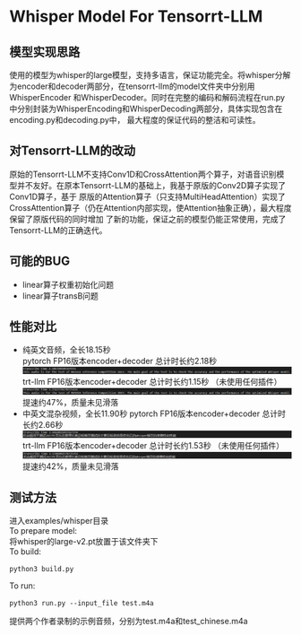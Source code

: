 Whisper Model For Tensorrt-LLM
==============
## 模型实现思路
使用的模型为whisper的large模型，支持多语言，保证功能完全。将whisper分解为encoder和decoder两部分，在tensorrt-llm的model文件夹中分别用WhisperEncoder
和WhisperDecoder。同时在完整的编码和解码流程在run.py中分别封装为WhisperEncoding和WhisperDecoding两部分，具体实现包含在encoding.py和decoding.py中，
最大程度的保证代码的整洁和可读性。

## 对Tensorrt-LLM的改动
原始的Tensorrt-LLM不支持Conv1D和CrossAttention两个算子，对语音识别模型并不友好。在原本Tensorrt-LLM的基础上，我基于原版的Conv2D算子实现了Conv1D算子，基于
原版的Attention算子（只支持MultiHeadAttention）实现了CrossAttention算子（仍在Attention内部实现，使Attention抽象正确），最大程度保留了原版代码的同时增加
了新的功能，保证之前的模型仍能正常使用，完成了Tensorrt-LLM的正确迭代。

## 可能的BUG
* linear算子权重初始化问题
* linear算子transB问题

## 性能对比
* 纯英文音频，全长18.15秒  
pytorch FP16版本encoder+decoder 总计时长约2.18秒
![image](./imgs/torch_en.png)
trt-llm FP16版本encoder+decoder 总计时长约1.15秒 （未使用任何插件）
![image](./imgs/trt_en.png)
提速约47%，质量未见滑落
* 中英文混杂视频，全长11.90秒
pytorch FP16版本encoder+decoder 总计时长约2.66秒
![image](./imgs/torch_cn.png)
trt-llm FP16版本encoder+decoder 总计时长约1.53秒 （未使用任何插件）
![image](./imgs/trt_cn.png)
提速约42%，质量未见滑落

## 测试方法
进入examples/whisper目录  
To prepare model:  
将whisper的large-v2.pt放置于该文件夹下  
To build:  
```
python3 build.py
```

To run:
```
python3 run.py --input_file test.m4a
```
提供两个作者录制的示例音频，分别为test.m4a和test_chinese.m4a
